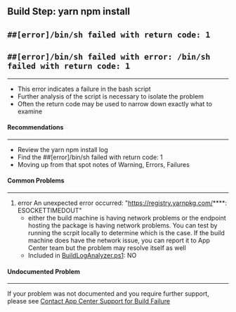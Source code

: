 Build Step: yarn npm install
-

## ``` ##[error]/bin/sh failed with return code: 1 ```

## ``` ##[error]/bin/sh failed with error: /bin/sh failed with return code: 1 ```
---

* This error indicates a failure in the bash script
* Further analysis of the script is necessary to isolate the problem
* Often the return code may be used to narrow down exactly what to examine 

#### Recommendations
---

* Review the yarn npm install log
* Find the ##[error]/bin/sh failed with return code: 1
* Moving up from that spot notes of Warning, Errors, Failures


####  Common Problems
---
1. error An unexpected error occurred: "https://registry.yarnpkg.com/****: ESOCKETTIMEDOUT" 
    * either the build machine is having network problems or the endpoint hosting the package is having network problems. You can test by running the scrpit locally to determine which is the case. If the build machine does have the network issue, you can report it to App Center team but the problem may resolve itself as well
    * Included in [BuildLogAnalyzer.ps1](https://github.com/tdevere/AppCenterBuildLog/blob/master/PowerShellScripts/BuildLogAnalyzer.ps1): NO


####  Undocumented Problem
---
If your problem was not documented and you require further support, please see [Contact App Center Support for Build Failure](/AppCenterBuildLog/ContactingAppCenterSupport.html)
